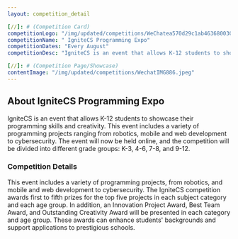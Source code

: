 ```yaml
---
layout: competition_detail

[//]: # (Competition Card)
competitionLogo: "/img/updated/competitions/WeChatea570d29c1ab46368003021e64e25aa1.png"
competitionName: " IgniteCS Programming Expo"
competitionDates: "Every August"
competitionDesc: "IgniteCS is an event that allows K-12 students to showcase their programming skills and creativity. This event includes a variety of programming projects ranging from robotics, mobile and web development to cybersecurity.。"

[//]: # (Competition Page/Showcase)
contentImage: "/img/updated/competitions/WechatIMG886.jpeg"
---
```


## About IgniteCS Programming Expo

IgniteCS is an event that allows K-12 students to showcase their programming skills and creativity. This event includes a variety of programming projects ranging from robotics, mobile and web development to cybersecurity. The event will now be held online, and the competition will be divided into different grade groups: K-3, 4-6, 7-8, and 9-12.

### Competition Details

This event includes a variety of programming projects, from robotics, and mobile and web development to cybersecurity. The IgniteCS competition awards first to fifth prizes for the top five projects in each subject category and each age group. In addition, an Innovation Project Award, Best Team Award, and Outstanding Creativity Award will be presented in each category and age group. These awards can enhance students' backgrounds and support applications to prestigious schools.
